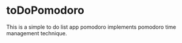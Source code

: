 # toDoPomodoro
This is a simple to do list app pomodoro implements pomodoro time management technique. 
